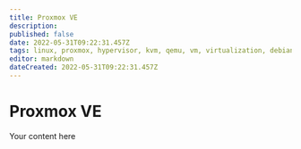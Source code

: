 ```yaml
---
title: Proxmox VE
description: 
published: false
date: 2022-05-31T09:22:31.457Z
tags: linux, proxmox, hypervisor, kvm, qemu, vm, virtualization, debian, windows, pve
editor: markdown
dateCreated: 2022-05-31T09:22:31.457Z
---
```


# Proxmox VE
Your content here